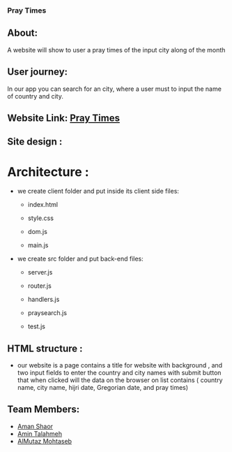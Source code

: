 ### Pray Times

## About:
   A website will show to user a pray times of the input city along of the month  

## User journey:
   In our app you can search for an city, where a user must to input the name of country and city.

## Website Link: [Pray Times](https://prayertimesapplication.herokuapp.com/)

## Site design :

 # Architecture :
  
  - we create client folder and put inside its client side files:
      - index.html
      
      - style.css
      
      - dom.js
      
      - main.js
      

  - we create src folder and put back-end files:

      - server.js
      
      - router.js
      
      - handlers.js
      
      - praysearch.js
      
      - test.js
      
## HTML structure : 
   - our website is a page contains a title for website with background , and two input fields to enter the country and city names with submit button that when clicked will the data on the browser on list contains ( country name, city name, hijri date, Gregorian date, and pray times)

## Team Members:
  - [Aman Shaor](https://github.com/amanshawar)
  - [Amin Talahmeh](https://github.com/ameentalahmeh)
  - [AlMutaz Mohtaseb](https://github.com/alMutazBeAllah)
